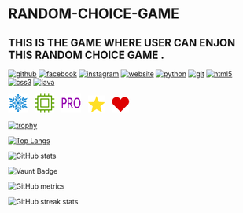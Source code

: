 # RANDOM-CHOICE-GAME
## THIS IS THE GAME WHERE USER CAN ENJON THIS RANDOM CHOICE GAME . 


[<img src='[https://cdn.jsdelivr.net/npm/simple-icons@3.0.1/icons/github.svg](https://scontent.fdac24-2.fna.fbcdn.net/v/t39.30808-6/357732518_286389903899129_2652985719479065686_n.jpg?stp=dst-jpg_p843x403&_nc_cat=105&ccb=1-7&_nc_sid=5f2048&_nc_eui2=AeGlgy6B6fVMI5ldaRoJlJsm7XMRDDM4oHHtcxEMMzigcSq478nJdzuXjCTD0sBeozvYstIwo6jwx989soDB_uok&_nc_ohc=Sk6GH5XJAEQAX_nAs7e&_nc_ht=scontent.fdac24-2.fna&oh=00_AfBNIEkT2XPwAxk3PhvaVA37Q_s4iI_HJ86GrpZMcoqXWQ&oe=66109CD1)' alt='github' height='40'>]([https://github.com/NAHIDUL-79](https://github.com/NAHIDUL-79))  [<img src='https://cdn.jsdelivr.net/npm/simple-icons@3.0.1/icons/facebook.svg' alt='facebook' height='40'>](https://www.facebook.com/nahidul407)  [<img src='https://cdn.jsdelivr.net/npm/simple-icons@3.0.1/icons/instagram.svg' alt='instagram' height='40'>](https://www.instagram.com/nahidulislam407/)  [<img src='https://cdn.jsdelivr.net/npm/simple-icons@3.0.1/icons/icloud.svg' alt='website' height='40'>](https://sites.google.com/view/nahidul407/home)  [<img src='https://cdn.jsdelivr.net/npm/simple-icons@3.0.1/icons/python.svg' alt='python' height='40'>](Nothing....)  [<img src='https://cdn.jsdelivr.net/npm/simple-icons@3.0.1/icons/git.svg' alt='git' height='40'>](Nothing....)  [<img src='https://cdn.jsdelivr.net/npm/simple-icons@3.0.1/icons/html5.svg' alt='html5' height='40'>](Nothing....)  [<img src='https://cdn.jsdelivr.net/npm/simple-icons@3.0.1/icons/css3.svg' alt='css3' height='40'>](Nothing....)  [<img src='https://cdn.jsdelivr.net/npm/simple-icons@3.0.1/icons/java.svg' alt='java' height='40'>](Nothing....)  

<a href='https://archiveprogram.github.com/'><img src='https://raw.githubusercontent.com/acervenky/animated-github-badges/master/assets/acbadge.gif' width='40' height='40'></a> <a href='https://docs.github.com/en/developers'><img src='https://raw.githubusercontent.com/acervenky/animated-github-badges/master/assets/devbadge.gif' width='40' height='40'></a> <a href='https://github.com/pricing'><img src='https://raw.githubusercontent.com/acervenky/animated-github-badges/master/assets/pro.gif' width='40' height='40'></a> <a href='https://stars.github.com/'><img src='https://raw.githubusercontent.com/acervenky/animated-github-badges/master/assets/starbadge.gif' width='35' height='35'></a> <a href='https://docs.github.com/en/github/supporting-the-open-source-community-with-github-sponsors'><img src='https://raw.githubusercontent.com/acervenky/animated-github-badges/master/assets/sponsorbadge.gif' width='35' height='35'></a> 

[![trophy](https://github-profile-trophy.vercel.app/?username=NAHIDUL-79)](https://github.com/ryo-ma/github-profile-trophy)

[![Top Langs](https://github-readme-stats.vercel.app/api/top-langs/?username=NAHIDUL-79)](https://github.com/anuraghazra/github-readme-stats)

![GitHub stats](https://github-readme-stats.vercel.app/api?username=NAHIDUL-79&show_icons=true)  

![Vaunt Badge](https://api.vaunt.dev/v1/github/entities/NAHIDUL-79/contributions?format=svg&private=false)  

![GitHub metrics](https://metrics.lecoq.io/NAHIDUL-79)  

![GitHub streak stats](https://streak-stats.demolab.com/?user=NAHIDUL-79)  
